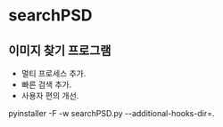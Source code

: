 # searchPSD
## 이미지 찾기 프로그램
- 멀티 프로세스 추가.
- 빠른 검색 추가.
- 사용자 편의 개선.




pyinstaller -F -w searchPSD.py --additional-hooks-dir=.
